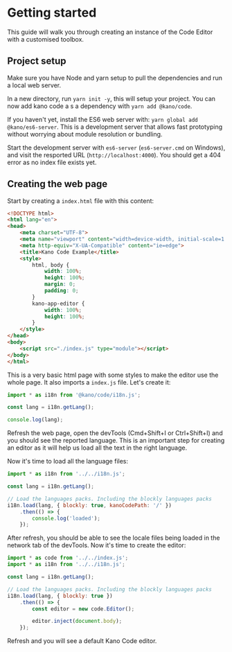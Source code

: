 # Getting started

This guide will walk you through creating an instance of the Code Editor with a customised toolbox.

## Project setup

Make sure you have Node and yarn setup to pull the dependencies and run a local web server.

In a new directory, run `yarn init -y`, this will setup your project. You can now add kano code a s a dependency with `yarn add @kano/code`.

If you haven't yet, install the ES6 web server with: `yarn global add @kano/es6-server`. This is a development server that allows fast prototyping without worrying about module resolution or bundling.

Start the development server with `es6-server` (`es6-server.cmd` on Windows), and visit the resported URL (`http://localhost:4000`). You should get a 404 error as no index file exists yet.

## Creating the web page

Start by creating a `index.html` file with this content: 

```html
<!DOCTYPE html>
<html lang="en">
<head>
    <meta charset="UTF-8">
    <meta name="viewport" content="width=device-width, initial-scale=1.0">
    <meta http-equiv="X-UA-Compatible" content="ie=edge">
    <title>Kano Code Example</title>
    <style>
        html, body {
            width: 100%;
            height: 100%;
            margin: 0;
            padding: 0;
        }
        kano-app-editor {
            width: 100%;
            height: 100%;
        }
    </style>
</head>
<body>
    <script src="./index.js" type="module"></script>
</body>
</html>
```

This is a very basic html page with some styles to make the editor use the whole page. It also imports a `index.js` file. Let's create it:

```js
import * as i18n from '@kano/code/i18n.js';

const lang = i18n.getLang();

console.log(lang);

```

Refresh the web page, open the devTools (Cmd+Shift+I or Ctrl+Shift+I) and you should see the reported language. This is an important step for creating an editor as it will help us load all the text in the right language.

Now it's time to load all the language files:

```js
import * as i18n from '../../i18n.js';

const lang = i18n.getLang();

// Load the languages packs. Including the blockly languages packs
i18n.load(lang, { blockly: true, kanoCodePath: '/' })
    .then(() => {
        console.log('loaded');
    });
```

After refresh, you should be able to see the locale files being loaded in the network tab of the devTools. Now it's time to create the editor:

```js
import * as code from '../../index.js';
import * as i18n from '../../i18n.js';

const lang = i18n.getLang();

// Load the languages packs. Including the blockly languages packs
i18n.load(lang, { blockly: true })
    .then(() => {
        const editor = new code.Editor();

        editor.inject(document.body);
    });
```

Refresh and you will see a default Kano Code editor.